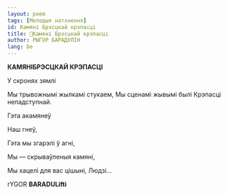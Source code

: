 ```yaml
---
layout: poem
tags: [Мелодыя натхнення]
id: Камяні Брэсцкай крэпасці
title: 🚧Камяні Брэсцкай крэпасці
author: РЫГОР БАРАДУЛІН
lang: be
---
```





**КАМЯНІБРЭСЦКАЙ КРЭПАСЦІ**

У скронях зямлі

Мы трывожнымі жылкамі стукаем, Мы сценамі жывымі былі Крэпасці непадступнай.

Гэта акамянеў

Наш гнеў,

Гэта мы згарэлі ў агні,

Мы — скрываўленыя камяні,

Мы хацелі для вас цішыні, Людзі...

rYGOR **BARADULifti**
